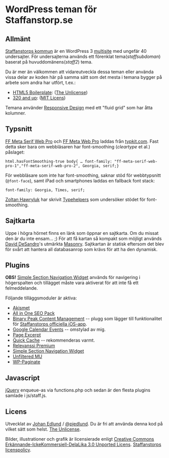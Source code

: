 # WordPress teman för Staffanstorp.se

## Allmänt

[Staffanstorps kommun](http://staffanstorp.se) är en WordPress 3 [multisite](http://codex.wordpress.org/Create_A_Network) med ungefär 40 undersajter. För undersajterna används ett förenklat tema(_staffsubdoman_) baserat på huvuddomänens(_staff2_) tema.

Du är mer än välkommen att vidareutveckla dessa teman eller använda vissa delar av koden här på samma sätt som det mesta i temana bygger på arbete som andra har utfört, t.ex.:

* [HTML5 Boilerplate](http://html5boilerplate.com/): ([The Unlicense](http://unlicense.org/))
* [320 and up](http://stuffandnonsense.co.uk/projects/320andup/): 
([MIT Licens](http://creativecommons.org/licenses/MIT/))

Temana använder [Responsive Design](http://www.alistapart.com/articles/responsive-web-design/) med ett "fluid grid" som har åtta kolumner.

## Typsnitt
[FF Meta Serif Web Pro](https://typekit.com/fonts/ff-meta-serif-web-pro) och [FF Meta Web Pro](https://typekit.com/fonts/ff-meta-web-pro) laddas från [typkit.com](http://typekit.com). Fast detta sker bara om webbläsaren har font-smoothing (_cleartype_ et al.) påslaget:

	html.hasFontSmoothing-true body{ … font-family: "ff-meta-serif-web-pro-1","ff-meta-serif-web-pro-2", Georgia, serif;}

För webbläsare som inte har font-smoothing, saknar stöd för webbtypsnitt (`@font-face`), samt iPad och smartphones laddas en fallback font stack:

	font-family: Georgia, Times, serif;

[Zoltan Hawryluk](http://www.useragentman.com/blog/) har skrivit [Typehelpers](http://www.useragentman.com/blog/2009/11/29/how-to-detect-font-smoothing-using-javascript/) som undersöker stödet för font-smoothing.

## Sajtkarta

Uppe i högra hörnet finns en länk som öppnar en sajtkarta. Om du missat den är du inte ensam… ;) För att få kartan så kompakt som möjligt används [David DeSandro](http://desandro.com)'s utmärkta [Masonry](http://masonry.desandro.com/). Sajtkartan är statisk eftersom det blev för svårt att hantera all databasanrop som krävs för att ha den dynamisk.

## Plugins

**OBS!** [Simple Section Navigation Widget](http://www.cmurrayconsulting.com/software/wordpress-simple-section-navigation/) används för navigering i högerspalten och tillägget måste vara aktiverat för att inte få ett felmeddelande.

Följande tilläggsmoduler är aktiva:

* [Akismet](http://akismet.com/)
* [All in One SEO Pack](http://semperfiwebdesign.com/)
* [Binary Peak Content Management](http://binarypeak.se/) -- plugg som lägger till funktionalitet för [Staffanstorps officiella iOS-app](http://itunes.apple.com/tw/app/staffanstorp/id478960853?mt=8).
* [Google Calendar Events](http://www.rhanney.co.uk/plugins/google-calendar-events) -- omstylad av mig.
* [Page Excerpt](http://dennishoppe.de/wordpress-plugins/page-excerpt)
* [Quick Cache](http://www.primothemes.com/post/product/quick-cache-plugin-for-wordpress/) -- rekommenderas varmt.
* [Relevanssi Premium](http://www.relevanssi.com/)
* [Simple Section Navigation Widget](http://www.cmurrayconsulting.com/software/wordpress-simple-section-navigation/)
* [Unfiltered MU](http://wordpress.org/extend/plugins/unfiltered-mu/)
* [WP-Paginate](http://www.ericmmartin.com/projects/wp-paginate/)

## Javascript

[jQuery](http://jquery.com) enqueue-as via functions.php och sedan är den flesta plugins samlade i js/staff.js.

## Licens

Utvecklat av [Johan Edlund](http://edlunddesign.com/) / [@pjedlund](http://twitter.com/pjedlund/). Du är fri att använda denna kod på vilket sätt som helst. [The Unlicense](http://unlicense.org/).

Bilder, illustrationer och grafik är licensierade enligt [Creative Commons Erkännande-IckeKommersiell-DelaLika 3.0 Unported Licens](http://creativecommons.org/licenses/by-nc-sa/3.0/). [Staffanstorps licenspolicy](http://staffanstorp.se/om-webbplatsen/licens/).
